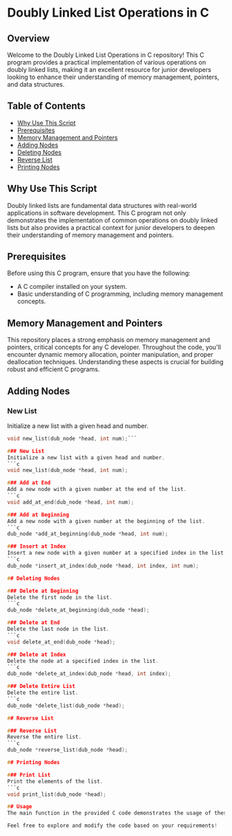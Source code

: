 # Doubly Linked List Operations in C

## Overview

Welcome to the Doubly Linked List Operations in C repository! This C program provides a practical implementation of various operations on doubly linked lists, making it an excellent resource for junior developers looking to enhance their understanding of memory management, pointers, and data structures.

## Table of Contents

- [Why Use This Script](#why-use-this-script)
- [Prerequisites](#prerequisites)
- [Memory Management and Pointers](#memory-management-and-pointers)
- [Adding Nodes](#adding-nodes)
- [Deleting Nodes](#deleting-nodes)
- [Reverse List](#reverse-list)
- [Printing Nodes](#printing-nodes)

## Why Use This Script

Doubly linked lists are fundamental data structures with real-world applications in software development. This C program not only demonstrates the implementation of common operations on doubly linked lists but also provides a practical context for junior developers to deepen their understanding of memory management and pointers.

## Prerequisites

Before using this C program, ensure that you have the following:

- A C compiler installed on your system.
- Basic understanding of C programming, including memory management concepts.

## Memory Management and Pointers

This repository places a strong emphasis on memory management and pointers, critical concepts for any C developer. Throughout the code, you'll encounter dynamic memory allocation, pointer manipulation, and proper deallocation techniques. Understanding these aspects is crucial for building robust and efficient C programs.

## Adding Nodes

### New List

Initialize a new list with a given head and number.

````c
void new_list(dub_node *head, int num);```

### New List
Initialize a new list with a given head and number.
```c
void new_list(dub_node *head, int num);

### Add at End
Add a new node with a given number at the end of the list.
```c
void add_at_end(dub_node *head, int num);

### Add at Beginning
Add a new node with a given number at the beginning of the list.
```c
dub_node *add_at_beginning(dub_node *head, int num);

### Insert at Index
Insert a new node with a given number at a specified index in the list.
```c
dub_node *insert_at_index(dub_node *head, int index, int num);

## Deleting Nodes

### Delete at Beginning
Delete the first node in the list.
```c
dub_node *delete_at_beginning(dub_node *head);

### Delete at End
Delete the last node in the list.
```c
void delete_at_end(dub_node *head);

### Delete at Index
Delete the node at a specified index in the list.
```c
dub_node *delete_at_index(dub_node *head, int index);

### Delete Entire List
Delete the entire list.
```c
dub_node *delete_list(dub_node *head);

## Reverse List

### Reverse List
Reverse the entire list.
```c
dub_node *reverse_list(dub_node *head);

## Printing Nodes

### Print List
Print the elements of the list.
```c
void print_list(dub_node *head);

## Usage
The main function in the provided C code demonstrates the usage of these doubly linked list operations.

Feel free to explore and modify the code based on your requirements!
````
